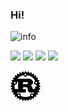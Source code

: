 ### Hi!

![info](https://github-readme-stats.vercel.app/api?username=mouxiaohui&show_icons=true&count_private=true&hide=prs&theme=gruvbox)

<!-- label -->
![](https://badgen.net/badge/icon/windows?icon=windows&label)
![](https://badgen.net/badge/icon/terminal?icon=terminal&label)
![](https://badgen.net/badge/icon/github?icon=github&label)
![](https://badgen.net/badge/icon/firefox?icon=firefox&label)

![](static/rust.svg)